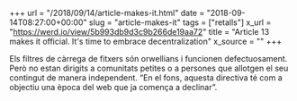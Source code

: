 +++
url = "/2018/09/14/article-makes-it.html"
date = "2018-09-14T08:27:00+00:00"
slug = "article-makes-it"
tags = ["retalls"]
x_url = "https://werd.io/view/5b993db9d3c9b266de19aa72"
title = "Article 13 makes it official. It's time to embrace decentralization"
x_source = ""
+++


Els filtres de càrrega de fitxers són orwellians i funcionen defectuosament. Però no estan dirigits a comunitats petites o a persones que allotgen el seu contingut de manera independent. “En el fons, aquesta directiva té com a objectiu una època del web que ja comença a declinar”.

